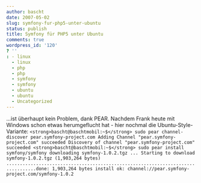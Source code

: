 ```yaml
---
author: bascht
date: 2007-05-02
slug: symfony-fur-php5-unter-ubuntu
status: publish
title: Symfony für PHP5 unter Ubuntu
comments: true
wordpress_id: '120'
? ''
: - linux
  - linux
  - php
  - php
  - symfony
  - symfony
  - ubuntu
  - ubuntu
  - Uncategorized
---
```


...ist überhaupt kein Problem, dank PEAR. Nachdem Frank heute mit
Windows schon etwas herumgeflucht hat - hier nochmal die
Ubuntu-Style-Variante:
`<strong>bascht@baschtmobil:~$</strong> sudo pear channel-discover pear.symfony-project.com Adding Channel "pear.symfony-project.com" succeeded Discovery of channel "pear.symfony-project.com" succeeded <strong>bascht@baschtmobil:~$</strong> sudo pear install symfony/symfony downloading symfony-1.0.2.tgz ... Starting to download symfony-1.0.2.tgz (1,903,264 bytes) .................................................................................done: 1,903,264 bytes install ok: channel://pear.symfony-project.com/symfony-1.0.2`


